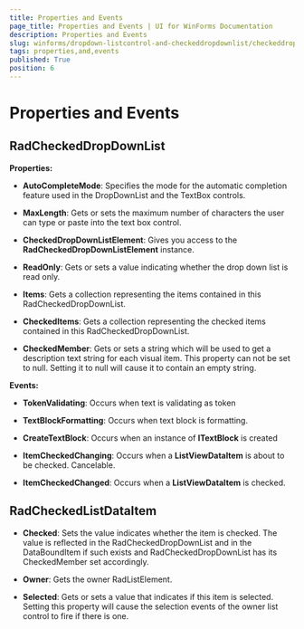 ```yaml
---
title: Properties and Events
page_title: Properties and Events | UI for WinForms Documentation
description: Properties and Events
slug: winforms/dropdown-listcontrol-and-checkeddropdownlist/checkeddropdownlist/properties-and-events
tags: properties,and,events
published: True
position: 6
---
```


# Properties and Events
 
## RadCheckedDropDownList

__Properties:__

* __AutoCompleteMode__: Specifies the mode for the automatic completion feature used in the DropDownList and the TextBox controls.
            

* __MaxLength__: Gets or sets the maximum number of characters the user can type or paste into the text box control.
            

* __CheckedDropDownListElement__: Gives you access to the __RadCheckedDropDownListElement__ instance.
            

* __ReadOnly__: Gets or sets a value indicating whether the drop down list is read only.
            

* __Items__: Gets a collection representing the items contained in this RadCheckedDropDownList.
            

* __CheckedItems__: Gets a collection representing the checked items contained in this RadCheckedDropDownList.
            

* __CheckedMember__: Gets or sets a string which will be used to get a description text string for each visual item. This property can not be set to null. Setting it to null will cause it to contain an empty string.
            

__Events:__

* __TokenValidating__: Occurs when text is validating as token
            

* __TextBlockFormatting__: Occurs when text block is formatting.
            

* __CreateTextBlock__: Occurs when an instance of __ITextBlock__ is created
            

* __ItemCheckedChanging__: Occurs when a __ListViewDataItem__ is about to be checked. Cancelable.
            

* __ItemCheckedChanged__: Occurs when a __ListViewDataItem__ is checked.
            

## RadCheckedListDataItem

* __Checked__: Sets the value indicates whether the item is checked. The value is reflected in the RadCheckedDropDownList and in the DataBoundItem if such exists and RadCheckedDropDownList has its CheckedMember set accordingly.

* __Owner__: Gets the owner RadListElement.

* __Selected__: Gets or sets a value that indicates if this item is selected. Setting this property will cause the selection events of the owner list control to fire if there is one.
